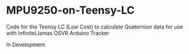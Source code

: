 # MPU9250-on-Teensy-LC
Code for the Teensy LC (Low Cost) to calculate Quaternion data for use with InfiniteLlamas OSVR Arduino Tracker

In Development
